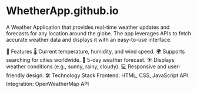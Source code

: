 # WhetherApp.github.io

A Weather Application that provides real-time weather updates and forecasts for any location around the globe. The app leverages APIs to fetch accurate weather data and displays it with an easy-to-use interface.

🧩 Features
🌡️ Current temperature, humidity, and wind speed.
🌍 Supports searching for cities worldwide.
📅 5-day weather forecast.
☀️ Displays weather conditions (e.g., sunny, rainy, cloudy).
💻 Responsive and user-friendly design.
🛠️ Technology Stack
Frontend: HTML, CSS, JavaScript
API Integration: OpenWeatherMap API
